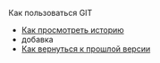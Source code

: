Как пользоваться GIT
- [Как просмотреть историю](./log_help.md)
- добавка
- [Как вернуться к прошлой версии](./reset_help.md)
